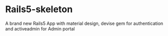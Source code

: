 # Rails5-skeleton
A brand new Rails5 App with material design, devise gem for authentication and activeadmin for Admin portal
